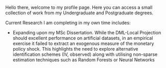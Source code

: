Hello there, welcome to my profile page. Here you can access a small collection of work from my Undergraduate and Postgraduate degrees.

Current Research I am completing in my own time includes:
  - Expanding upon my MSc Dissertation. While the DML-Local Projection should excellent performance on artificial datasets, in an empirical exercise it failed to extract an exogenous measure of the monetary policy shock. This highlights the need to explore alternative identification schemes (IV, observed) along with utilising non-sparse estimation techniques such as Random Forests or Neural Networks
    
